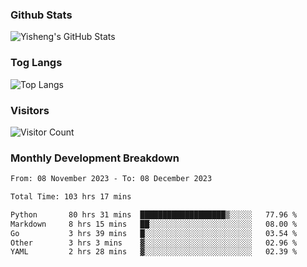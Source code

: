 ### Github Stats
![Yisheng's GitHub Stats](https://github-readme-stats-9qabuvhk1-gongyisheng.vercel.app/api?username=gongyisheng&count_private=true&show_icons=true)
### Tog Langs
![Top Langs](https://github-readme-stats-9qabuvhk1-gongyisheng.vercel.app/api/top-langs/?username=gongyisheng&layout=compact)
### Visitors
![Visitor Count](https://profile-counter.glitch.me/gongyisheng/count.svg)
### Monthly Development Breakdown
<!--START_SECTION:waka-->

```txt
From: 08 November 2023 - To: 08 December 2023

Total Time: 103 hrs 17 mins

Python       80 hrs 31 mins  ███████████████████▒░░░░░   77.96 %
Markdown     8 hrs 15 mins   ██░░░░░░░░░░░░░░░░░░░░░░░   08.00 %
Go           3 hrs 39 mins   █░░░░░░░░░░░░░░░░░░░░░░░░   03.54 %
Other        3 hrs 3 mins    ▓░░░░░░░░░░░░░░░░░░░░░░░░   02.96 %
YAML         2 hrs 28 mins   ▓░░░░░░░░░░░░░░░░░░░░░░░░   02.39 %
```

<!--END_SECTION:waka-->
